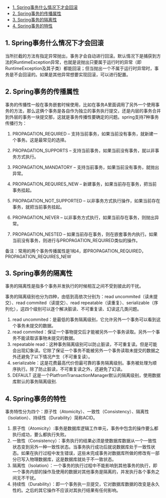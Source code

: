 - [1. Spring事务什么情况下才会回滚](#1-Spring事务什么情况下才会回滚)
- [2. Spring事务的传播属性](#2-Spring事务的传播属性)
- [3. Spring事务的隔离性](#3-Spring事务的隔离性)
- [4. Spring事务的特性](#4-Spring事务的特性)
## 1. Spring事务什么情况下才会回滚
当所拦截的方法有指定异常抛出，事务才会自动进行回滚。默认情况下是捕获到方法的RuntimeException异常，也就是说抛出只要属于运行时的异常（即RuntimeException及其子类）都能回滚；但当抛出一个不属于运行时异常时，事务是不会回滚的。如果是其他异常想要实现回滚，可以进行配置。
## 2. Spring事务的传播属性
事务的传播性一般在事务嵌套时候使用，比如在事务A里面调用了另外一个使用事务的方法，那么这俩个事务是各自作为独立的事务执行提交，还是内层的事务合并到外层的事务一块提交那，这就是事务传播性要确定的问题。spring支持7种事务传播行为：
1. PROPAGATION_REQUIRED – 支持当前事务，如果当前没有事务，就新建一个事务。这是最常见的选择。

2. PROPAGATION_SUPPORTS – 支持当前事务，如果当前没有事务，就以非事务方式执行。

3. PROPAGATION_MANDATORY – 支持当前事务，如果当前没有事务，就抛出异常。

4. PROPAGATION_REQUIRES_NEW – 新建事务，如果当前存在事务，把当前事务挂起。

5. PROPAGATION_NOT_SUPPORTED – 以非事务方式执行操作，如果当前存在事务，就把当前事务挂起。

6. PROPAGATION_NEVER – 以非事务方式执行，如果当前存在事务，则抛出异常。

7. PROPAGATION_NESTED – 如果当前存在事务，则在嵌套事务内执行。如果当前没有事务，则进行与PROPAGATION_REQUIRED类似的操作。

备注：常用的两个事务传播属性是1和4，即PROPAGATION_REQUIRED，PROPAGATION_REQUIRES_NEW
## 3. Spring事务的隔离性
事务的隔离性是指多个事务并发执行的时候相互之间不受到彼此的干扰。

事务的隔离级别也分为四种，由低到高依次分别为：read uncommited（读未提交）、read commited（读提交）、read repeatable（读重复）、serializable（序列化），这四个级别可以逐个解决脏读、不可重复读、幻读这几类问题。
1. read uncommited：是最低的事务隔离级别，它允许另外一个事务可以看到这个事务未提交的数据。
2. read commited：保证一个事物提交后才能被另外一个事务读取。另外一个事务不能读取该事物未提交的数据。
3. repeatable read：这种事务隔离级别可以防止脏读，不可重复读。但是可能会出现幻象读。它除了保证一个事务不能被另外一个事务读取未提交的数据之外还避免了以下情况产生（不可重复读）。
4. serializable：这是花费最高代价但最可靠的事务隔离级别。事务被处理为顺序执行。除了防止脏读，不可重复读之外，还避免了幻读。
5. DEFAULT 这是一个PlatfromTransactionManager默认的隔离级别，使用数据库默认的事务隔离级别. 
## 4. Spring事务的特性
事务特性分为四个：原子性（Atomicity）、一致性（Consistency）、隔离性（Isolation）、持续性（Durability）简称ACID。
1. 原子性（Atomicity）:事务是数据库逻辑工作单元，事务中包含的操作要么都执行成功，要么都执行失败。
2. 一致性（Consistency）：事务执行的结果必须是使数据库数据从一个一致性状态变到另外一种一致性状态。当事务执行成功后就说数据库处于一致性状态。如果在执行过程中发生错误，这些未完成事务对数据库所做的修改有一部分已写入物理数据库，这是数据库就处于不一致状态。
3. 隔离性（Isolation）：一个事务的执行过程中不能影响到其他事务的执行，即一个事务内部的操作及使用的数据对其他事务是隔离的，并发执行各个事务之间无不干扰。
4. 持续性（Durability）：即一个事务执一旦提交，它对数据库数据的改变是永久性的。之后的其它操作不应该对其执行结果有任何影响。

